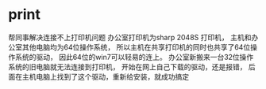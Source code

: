 # print
帮同事解决连接不上打印机问题
办公室打印机为sharp 2048S 打印机，
主机和办公室其他电脑均为64位操作系统，
所以主机在共享打印机的同时也共享了64位操作系统的驱动，
因此64位的win7可以轻易的连上。
办公室新搬来一台32位操作系统的旧电脑就无法连接到打印机，
开始在网上自己下载的驱动，还是报错，
后面在主机电脑上找到了这个驱动，重新给安装，就成功搞定
